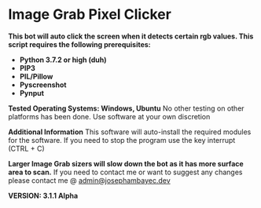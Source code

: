 # Image Grab Pixel Clicker

**This bot will auto click the screen when it detects certain rgb values. This script requires the following prerequisites:**
- **Python 3.7.2 or high (duh)**
- **PIP3**
- **PIL/Pillow**
- **Pyscreenshot**
- **Pynput**

**Tested Operating Systems: Windows, Ubuntu**
No other testing on other platforms has been done. Use software at your own discretion

**Additional Information**
This software will auto-install the required modules for the software.
If you need to stop the program use the key interrupt (CTRL + C)

**Larger Image Grab sizers will slow down the bot as it has more surface area to scan.**
If you need to contact me or want to suggest any changes please contact me @ admin@josephambayec.dev

**VERSION: 3.1.1 Alpha**
